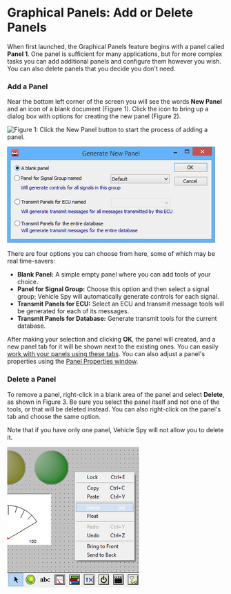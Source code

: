 # Graphical Panels: Add or Delete Panels

When first launched, the Graphical Panels feature begins with a panel called **Panel 1**. One panel is sufficient for many applications, but for more complex tasks you can add additional panels and configure them however you wish. You can also delete panels that you decide you don't need.

### Add a Panel

Near the bottom left corner of the screen you will see the words **New Panel** and an icon of a blank document (Figure 1). Click the icon to bring up a dialog box with options for creating the new panel (Figure 2).

![Figure 1: Click the New Panel button to start the process of adding a panel.](../../../.gitbook/assets/add\_new\_panel.gif)

![Figure 2: The Generate New Panel options dialog box.](../../../.gitbook/assets/spyGPnlAddDel.gif)

There are four options you can choose from here, some of which may be real time-savers:

* **Blank Panel:** A simple empty panel where you can add tools of your choice.
* **Panel for Signal Group:** Choose this option and then select a signal group; Vehicle Spy will automatically generate controls for each signal.
* **Transmit Panels for ECU:** Select an ECU and transmit message tools will be generated for each of its messages.
* **Transmit Panels for Database:** Generate transmit tools for the current database.

After making your selection and clicking **OK**, the panel will created, and a new panel tab for it will be shown next to the existing ones. You can easily [work with your panels using these tabs](graphical-panels-select-and-work-with-panels.md). You can also adjust a panel's properties using the [Panel Properties window](graphical-panels-panel-properties.md).

### Delete a Panel

To remove a panel, right-click in a blank area of the panel and select **Delete**, as shown in Figure 3. Be sure you select the panel itself and not one of the tools, or that will be deleted instead. You can also right-click on the panel's tab and choose the same option.

Note that if you have only one panel, Vehicle Spy will not allow you to delete it.

![Figure 1: To delete a panel, right-click in an open area of the panel and select Delete.](../../../.gitbook/assets/deletePanel.png)
